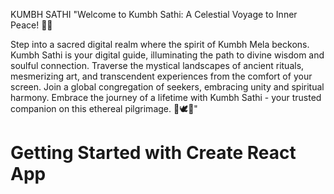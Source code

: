KUMBH SATHI
"Welcome to Kumbh Sathi: A Celestial Voyage to Inner Peace! 🌌✨

Step into a sacred digital realm where the spirit of Kumbh Mela beckons. Kumbh Sathi is your digital guide, illuminating the path to divine wisdom and soulful connection. Traverse the mystical landscapes of ancient rituals, mesmerizing art, and transcendent experiences from the comfort of your screen. Join a global congregation of seekers, embracing unity and spiritual harmony. Embrace the journey of a lifetime with Kumbh Sathi - your trusted companion on this ethereal pilgrimage. 🙏🕊️🌸"

# Getting Started with Create React App
